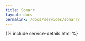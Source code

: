 ```yaml
---
title: Sonarr
layout: docs
permalink: /docs/services/sonarr/
---
```


{% include service-details.html %}

